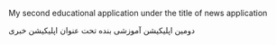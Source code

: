 My second educational application under the title of news application

دومین اپلیکیشن آموزشی بنده تحت عنوان اپلیکیشن خبری
